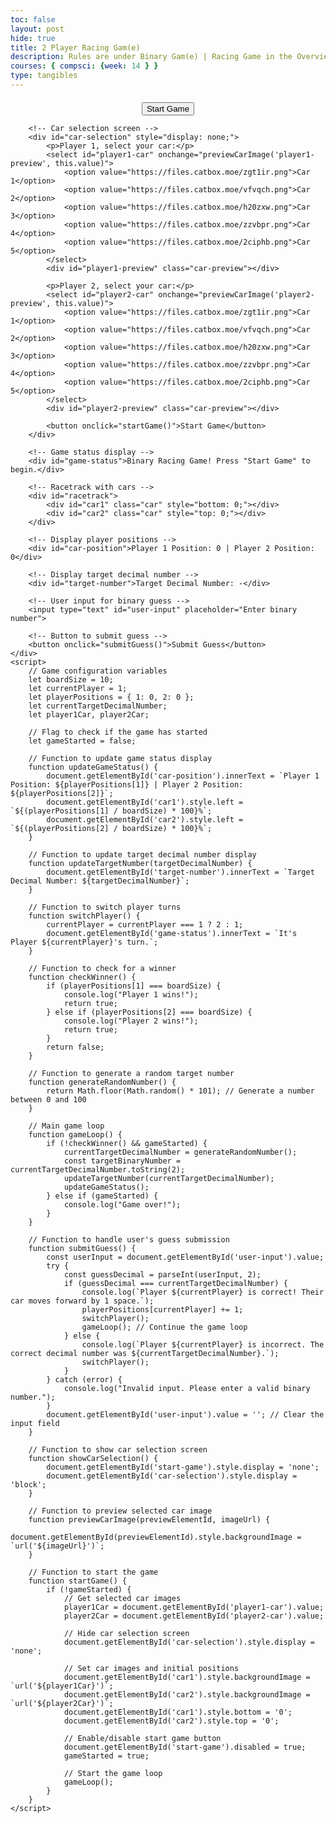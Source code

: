 ```yaml
---
toc: false
layout: post
hide: true
title: 2 Player Racing Gam(e)
description: Rules are under Binary Gam(e) | Racing Game in the Overview blog
courses: { compsci: {week: 14 } } 
type: tangibles
---
```


<html lang="en">
<head>
    <meta charset="UTF-8">
    <meta name="viewport" content="width=device-width, initial-scale=1.0">
    <title>Binary Race Game</title>
    <style>
        /* Styling for the game board */
        #game-board {
            display: flex;
            flex-direction: column;
            align-items: center;
            margin-top: 20px;
        }
        /* Styling for the racetrack */
        #racetrack {
            width: 80%;
            height: 100px;
            border: 2px solid #000;
            position: relative;
            margin-bottom: 20px;
        }
        /* Styling for the cars */
        .car {
            width: 50px; /* Adjust the width as needed */
            height: 30px; /* Adjust the height as needed */
            position: absolute;
            transition: left 0.5s ease;
            margin-top: 10px;
            background-size: cover;
        }
        /* Styling for the car preview */
        .car-preview {
            width: 100px;
            height: 50px;
            background-size: cover;
            margin-top: 10px;
        }
        /* Styling for game status */
        #game-status {
            font-size: 18px;
            margin-bottom: 10px;
        }
    </style>
    <script src="script.js"></script>
</head>

<body>
    <div id="game-board">
        <!-- Start game button -->
        <button id="start-game" onclick="showCarSelection()">Start Game</button>
        
        <!-- Car selection screen -->
        <div id="car-selection" style="display: none;">
            <p>Player 1, select your car:</p>
            <select id="player1-car" onchange="previewCarImage('player1-preview', this.value)">
                <option value="https://files.catbox.moe/zgt1ir.png">Car 1</option>
                <option value="https://files.catbox.moe/vfvqch.png">Car 2</option>
                <option value="https://files.catbox.moe/h20zxw.png">Car 3</option>
                <option value="https://files.catbox.moe/zzvbpr.png">Car 4</option>
                <option value="https://files.catbox.moe/2ciphb.png">Car 5</option>
            </select>
            <div id="player1-preview" class="car-preview"></div>

            <p>Player 2, select your car:</p>
            <select id="player2-car" onchange="previewCarImage('player2-preview', this.value)">
                <option value="https://files.catbox.moe/zgt1ir.png">Car 1</option>
                <option value="https://files.catbox.moe/vfvqch.png">Car 2</option>
                <option value="https://files.catbox.moe/h20zxw.png">Car 3</option>
                <option value="https://files.catbox.moe/zzvbpr.png">Car 4</option>
                <option value="https://files.catbox.moe/2ciphb.png">Car 5</option>
            </select>
            <div id="player2-preview" class="car-preview"></div>

            <button onclick="startGame()">Start Game</button>
        </div>

        <!-- Game status display -->
        <div id="game-status">Binary Racing Game! Press "Start Game" to begin.</div>
        
        <!-- Racetrack with cars -->
        <div id="racetrack">
            <div id="car1" class="car" style="bottom: 0;"></div>
            <div id="car2" class="car" style="top: 0;"></div>
        </div>
        
        <!-- Display player positions -->
        <div id="car-position">Player 1 Position: 0 | Player 2 Position: 0</div>
        
        <!-- Display target decimal number -->
        <div id="target-number">Target Decimal Number: -</div>
        
        <!-- User input for binary guess -->
        <input type="text" id="user-input" placeholder="Enter binary number">
        
        <!-- Button to submit guess -->
        <button onclick="submitGuess()">Submit Guess</button>
    </div>
    <script>
        // Game configuration variables
        let boardSize = 10;
        let currentPlayer = 1;
        let playerPositions = { 1: 0, 2: 0 };
        let currentTargetDecimalNumber;
        let player1Car, player2Car;
        
        // Flag to check if the game has started
        let gameStarted = false;

        // Function to update game status display
        function updateGameStatus() {
            document.getElementById('car-position').innerText = `Player 1 Position: ${playerPositions[1]} | Player 2 Position: ${playerPositions[2]}`;
            document.getElementById('car1').style.left = `${(playerPositions[1] / boardSize) * 100}%`;
            document.getElementById('car2').style.left = `${(playerPositions[2] / boardSize) * 100}%`;
        }

        // Function to update target decimal number display
        function updateTargetNumber(targetDecimalNumber) {
            document.getElementById('target-number').innerText = `Target Decimal Number: ${targetDecimalNumber}`;
        }

        // Function to switch player turns
        function switchPlayer() {
            currentPlayer = currentPlayer === 1 ? 2 : 1;
            document.getElementById('game-status').innerText = `It's Player ${currentPlayer}'s turn.`;
        }

        // Function to check for a winner
        function checkWinner() {
            if (playerPositions[1] === boardSize) {
                console.log("Player 1 wins!");
                return true;
            } else if (playerPositions[2] === boardSize) {
                console.log("Player 2 wins!");
                return true;
            }
            return false;
        }

        // Function to generate a random target number
        function generateRandomNumber() {
            return Math.floor(Math.random() * 101); // Generate a number between 0 and 100
        }

        // Main game loop
        function gameLoop() {
            if (!checkWinner() && gameStarted) {
                currentTargetDecimalNumber = generateRandomNumber();
                const targetBinaryNumber = currentTargetDecimalNumber.toString(2);
                updateTargetNumber(currentTargetDecimalNumber);
                updateGameStatus();
            } else if (gameStarted) {
                console.log("Game over!");
            }
        }

        // Function to handle user's guess submission
        function submitGuess() {
            const userInput = document.getElementById('user-input').value;
            try {
                const guessDecimal = parseInt(userInput, 2);
                if (guessDecimal === currentTargetDecimalNumber) {
                    console.log(`Player ${currentPlayer} is correct! Their car moves forward by 1 space.`);
                    playerPositions[currentPlayer] += 1;
                    switchPlayer();
                    gameLoop(); // Continue the game loop
                } else {
                    console.log(`Player ${currentPlayer} is incorrect. The correct decimal number was ${currentTargetDecimalNumber}.`);
                    switchPlayer();
                }
            } catch (error) {
                console.log("Invalid input. Please enter a valid binary number.");
            }
            document.getElementById('user-input').value = ''; // Clear the input field
        }

        // Function to show car selection screen
        function showCarSelection() {
            document.getElementById('start-game').style.display = 'none';
            document.getElementById('car-selection').style.display = 'block';
        }

        // Function to preview selected car image
        function previewCarImage(previewElementId, imageUrl) {
            document.getElementById(previewElementId).style.backgroundImage = `url('${imageUrl}')`;
        }

        // Function to start the game
        function startGame() {
            if (!gameStarted) {
                // Get selected car images
                player1Car = document.getElementById('player1-car').value;
                player2Car = document.getElementById('player2-car').value;

                // Hide car selection screen
                document.getElementById('car-selection').style.display = 'none';

                // Set car images and initial positions
                document.getElementById('car1').style.backgroundImage = `url('${player1Car}')`;
                document.getElementById('car2').style.backgroundImage = `url('${player2Car}')`;
                document.getElementById('car1').style.bottom = '0';
                document.getElementById('car2').style.top = '0';

                // Enable/disable start game button
                document.getElementById('start-game').disabled = true;
                gameStarted = true;

                // Start the game loop
                gameLoop();
            }
        }
    </script>
</body>
</html>